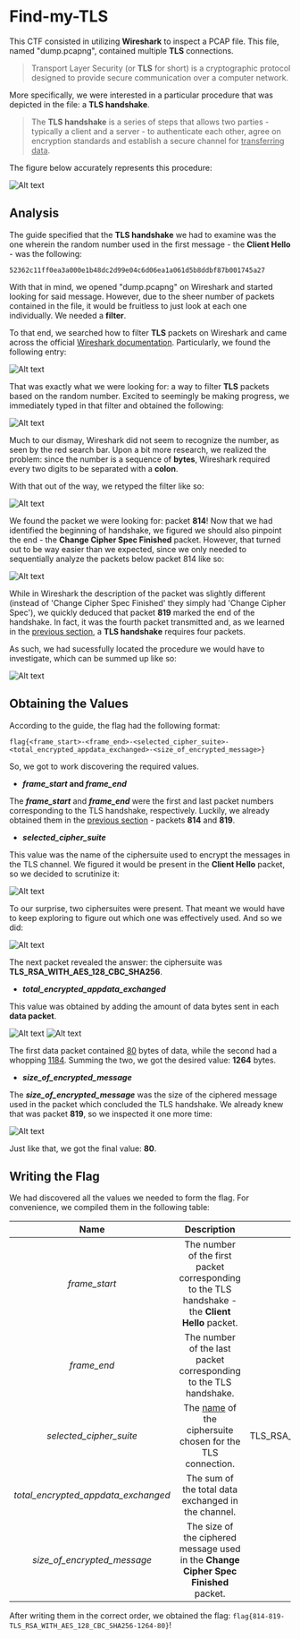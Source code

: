 # Find-my-TLS

This CTF consisted in utilizing **Wireshark** to inspect a PCAP file. This file, named "dump.pcapng", contained multiple **TLS** connections.

> Transport Layer Security (or **TLS** for short) is a cryptographic protocol designed to provide secure communication over a computer network.

More specifically, we were interested in a particular procedure that was depicted in the file: a **TLS handshake**.

> The **TLS handshake** is a series of steps that allows two parties - typically a client and a server - to authenticate each other, agree on encryption standards and establish a secure channel for <ins>transferring data</ins>.

The figure below accurately represents this procedure:

![Alt text](images/13-1.png)

## Analysis

The guide specified that the **TLS handshake** we had to examine was the one wherein the random number used in the first message - the **Client Hello** - was the following:

```
52362c11ff0ea3a000e1b48dc2d99e04c6d06ea1a061d5b8ddbf87b001745a27
```

With that in mind, we opened "dump.pcapng" on Wireshark and started looking for said message. However, due to the sheer number of packets contained in the file, it would be fruitless to just look at each one individually. We needed a **filter**.

To that end, we searched how to filter **TLS** packets on Wireshark and came across the official [Wireshark documentation](https://www.wireshark.org/docs/dfref/t/tls.html). Particularly, we found the following entry:

![Alt text](images/13-2.png)

That was exactly what we were looking for: a way to filter **TLS** packets based on the random number. Excited to seemingly be making progress, we immediately typed in that filter and obtained the following:

![Alt text](images/13-3.png)

Much to our dismay, Wireshark did not seem to recognize the number, as seen by the red search bar. Upon a bit more research, we realized the problem: since the number is a sequence of **bytes**, Wireshark required every two digits to be separated with a **colon**.

With that out of the way, we retyped the filter like so:

![Alt text](images/13-4.png)

We found the packet we were looking for: packet **814**! Now that we had identified the beginning of handshake, we figured we should also pinpoint the end - the **Change Cipher Spec Finished** packet. However, that turned out to be way easier than we expected, since we only needed to sequentially analyze the packets below packet 814 like so:

![Alt text](images/13-5.png)

While in Wireshark the description of the packet was slightly different (instead of 'Change Cipher Spec Finished' they simply had 'Change Cipher Spec'), we quickly deduced that packet **819** marked the end of the handshake. In fact, it was the fourth packet transmitted and, as we learned in the [previous section](#find-my-tls), a **TLS handshake** requires four packets.

As such, we had sucessfully located the procedure we would have to investigate, which can be summed up like so:

![Alt text](images/13-6.png)

## Obtaining the Values

According to the guide, the flag had the following format:

```
flag{<frame_start>-<frame_end>-<selected_cipher_suite>-<total_encrypted_appdata_exchanged>-<size_of_encrypted_message>}
```

So, we got to work discovering the required values.

* ***frame_start* and *frame_end*** 

The ***frame_start*** and ***frame_end*** were the first and last packet numbers corresponding to the TLS handshake, respectively. Luckily, we already obtained them in the [previous section](#analysis) - packets **814** and **819**.

* ***selected_cipher_suite***

This value was the name of the ciphersuite used to encrypt the messages in the TLS channel. We figured it would be present in the **Client Hello** packet, so we decided to scrutinize it:

![Alt text](images/13-7.png)

To our surprise, two ciphersuites were present. That meant we would have to keep exploring to figure out which one was effectively used. And so we did:

![Alt text](images/13-8.png)

The next packet revealed the answer: the ciphersuite was **TLS_RSA_WITH_AES_128_CBC_SHA256**.

* ***total_encrypted_appdata_exchanged***

This value was obtained by adding the amount of data bytes sent in each **data packet**.

![Alt text](images/13-9.png)
![Alt text](images/13-10.png)

The first data packet contained <ins>80</ins> bytes of data, while the second had a whopping <ins>1184</ins>. Summing the two, we got the desired value: **1264** bytes.

* ***size_of_encrypted_message***

The ***size_of_encrypted_message*** was the size of the ciphered message used in the packet which concluded the TLS handshake. We already knew that was packet **819**, so we inspected it one more time:

![Alt text](images/13-11.png)

Just like that, we got the final value: **80**.

## Writing the Flag

We had discovered all the values we needed to form the flag. For convenience, we compiled them in the following table:

| Name | Description | Value |
|:-----:|:-----------:|:-----:|
| *frame_start* | The number of the first packet corresponding to the TLS handshake - the **Client Hello** packet. | 814 |
| *frame_end* | The number of the last packet corresponding to the TLS handshake. | 819 |
| *selected_cipher_suite* | The <ins>name</ins> of the ciphersuite chosen for the TLS connection. | TLS_RSA_WITH_AES_128_CBC_SHA256 |
| *total_encrypted_appdata_exchanged* | The sum of the total data exchanged in the channel. | 1184 + 80 = 1264 |
| *size_of_encrypted_message* | The size of the ciphered message used in the **Change Cipher Spec Finished** packet. | 80 |

After writing them in the correct order, we obtained the flag: `flag{814-819-TLS_RSA_WITH_AES_128_CBC_SHA256-1264-80}`!
